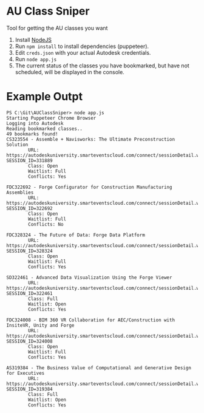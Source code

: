 # AU Class Sniper

Tool for getting the AU classes you want

1. Install [NodeJS](https://nodejs.org/en/)
2. Run `npm install` to install dependencies (puppeteer).
3. Edit `creds.json` with your actual Autodesk credentials.
4. Run `node app.js`
5. The current status of the classes you have bookmarked, but have not scheduled, will be displayed in the console.

# Example Outpt

```
PS C:\Git\AUClassSniper> node app.js
Starting Puppeteer Chrome Browser
Logging into Autodesk
Reading bookmarked classes..
49 bookmarks found!
CS323554 - Assemble + Navisworks: The Ultimate Preconstruction Solution 
        URL:  https://autodeskuniversity.smarteventscloud.com/connect/sessionDetail.ww?SESSION_ID=331889
        Class: Open
        Waitlist: Full
        Conflicts: Yes

FDC322692 - Forge Configurator for Construction Manufacturing Assemblies
        URL:  https://autodeskuniversity.smarteventscloud.com/connect/sessionDetail.ww?SESSION_ID=322692
        Class: Open
        Waitlist: Full
        Conflicts: No

FDC328324 - The Future of Data: Forge Data Platform
        URL:  https://autodeskuniversity.smarteventscloud.com/connect/sessionDetail.ww?SESSION_ID=328324
        Class: Open
        Waitlist: Full
        Conflicts: Yes

SD322461 - Advanced Data Visualization Using the Forge Viewer
        URL:  https://autodeskuniversity.smarteventscloud.com/connect/sessionDetail.ww?SESSION_ID=322461
        Class: Full
        Waitlist: Open
        Conflicts: Yes

FDC324008 - BIM 360 VR Collaboration for AEC/Construction with InsiteVR, Unity and Forge
        URL:  https://autodeskuniversity.smarteventscloud.com/connect/sessionDetail.ww?SESSION_ID=324008
        Class: Open
        Waitlist: Full
        Conflicts: Yes

AS319384 - The Business Value of Computational and Generative Design for Executives
        URL:  https://autodeskuniversity.smarteventscloud.com/connect/sessionDetail.ww?SESSION_ID=319384
        Class: Full
        Waitlist: Open
        Conflicts: Yes
```